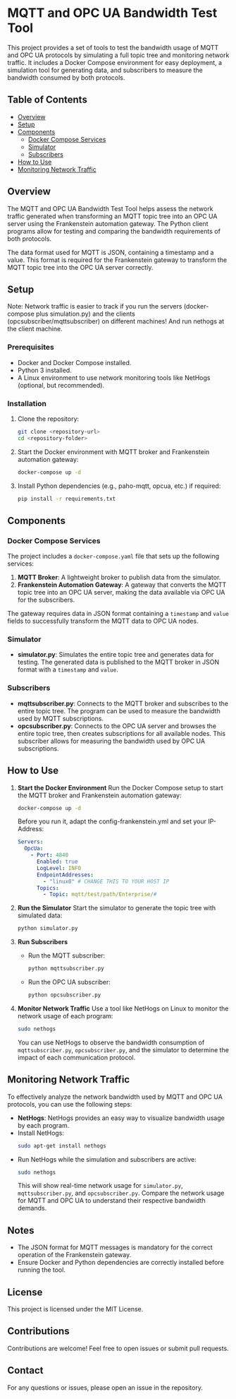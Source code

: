 # MQTT and OPC UA Bandwidth Test Tool

This project provides a set of tools to test the bandwidth usage of MQTT and OPC UA protocols by simulating a full topic tree and monitoring network traffic. It includes a Docker Compose environment for easy deployment, a simulation tool for generating data, and subscribers to measure the bandwidth consumed by both protocols.

## Table of Contents
- [Overview](#overview)
- [Setup](#setup)
- [Components](#components)
  - [Docker Compose Services](#docker-compose-services)
  - [Simulator](#simulator)
  - [Subscribers](#subscribers)
- [How to Use](#how-to-use)
- [Monitoring Network Traffic](#monitoring-network-traffic)

## Overview
The MQTT and OPC UA Bandwidth Test Tool helps assess the network traffic generated when transforming an MQTT topic tree into an OPC UA server using the Frankenstein automation gateway. The Python client programs allow for testing and comparing the bandwidth requirements of both protocols.

The data format used for MQTT is JSON, containing a timestamp and a value. This format is required for the Frankenstein gateway to transform the MQTT topic tree into the OPC UA server correctly.

## Setup

Note: Network traffic is easier to track if you run the servers (docker-compose plus simulation.py) and the clients (opcsubscriber/mqttsubscriber) on different machines! And run nethogs at the client machine.

### Prerequisites
- Docker and Docker Compose installed.
- Python 3 installed.
- A Linux environment to use network monitoring tools like NetHogs (optional, but recommended).

### Installation
1. Clone the repository:
   ```sh
   git clone <repository-url>
   cd <repository-folder>
   ```
2. Start the Docker environment with MQTT broker and Frankenstein automation gateway:
   ```sh
   docker-compose up -d
   ```
3. Install Python dependencies (e.g., paho-mqtt, opcua, etc.) if required:
   ```sh
   pip install -r requirements.txt
   ```

## Components

### Docker Compose Services
The project includes a `docker-compose.yaml` file that sets up the following services:

1. **MQTT Broker**: A lightweight broker to publish data from the simulator.
2. **Frankenstein Automation Gateway**: A gateway that converts the MQTT topic tree into an OPC UA server, making the data available via OPC UA for the subscribers.

The gateway requires data in JSON format containing a `timestamp` and `value` fields to successfully transform the MQTT data to OPC UA nodes.

### Simulator
- **simulator.py**: Simulates the entire topic tree and generates data for testing. The generated data is published to the MQTT broker in JSON format with a `timestamp` and `value`.

### Subscribers
- **mqttsubscriber.py**: Connects to the MQTT broker and subscribes to the entire topic tree. The program can be used to measure the bandwidth used by MQTT subscriptions.
- **opcsubscriber.py**: Connects to the OPC UA server and browses the entire topic tree, then creates subscriptions for all available nodes. This subscriber allows for measuring the bandwidth used by OPC UA subscriptions.

## How to Use

1. **Start the Docker Environment**
   Run the Docker Compose setup to start the MQTT broker and Frankenstein automation gateway:
   ```sh
   docker-compose up -d
   ```
   Before you run it, adapt the config-frankenstein.yml and set your IP-Address:
   ```yaml
   Servers:
     OpcUa:
       - Port: 4840
         Enabled: true
         LogLevel: INFO
         EndpointAddresses:
           - "linux0" # CHANGE THIS TO YOUR HOST IP
         Topics:
           - Topic: mqtt/test/path/Enterprise/#         
   ```

2. **Run the Simulator**
   Start the simulator to generate the topic tree with simulated data:
   ```sh
   python simulator.py
   ```

3. **Run Subscribers**
   - Run the MQTT subscriber:
     ```sh
     python mqttsubscriber.py
     ```
   - Run the OPC UA subscriber:
     ```sh
     python opcsubscriber.py
     ```

4. **Monitor Network Traffic**
   Use a tool like NetHogs on Linux to monitor the network usage of each program:
   ```sh
   sudo nethogs
   ```
   You can use NetHogs to observe the bandwidth consumption of `mqttsubscriber.py`, `opcsubscriber.py`, and the simulator to determine the impact of each communication protocol.

## Monitoring Network Traffic
To effectively analyze the network bandwidth used by MQTT and OPC UA protocols, you can use the following steps:

- **NetHogs**: NetHogs provides an easy way to visualize bandwidth usage by each program.
- Install NetHogs:
  ```sh
  sudo apt-get install nethogs
  ```
- Run NetHogs while the simulation and subscribers are active:
  ```sh
  sudo nethogs
  ```
  This will show real-time network usage for `simulator.py`, `mqttsubscriber.py`, and `opcsubscriber.py`. Compare the network usage for MQTT and OPC UA to understand their respective bandwidth demands.

## Notes
- The JSON format for MQTT messages is mandatory for the correct operation of the Frankenstein gateway.
- Ensure Docker and Python dependencies are correctly installed before running the tool.

## License
This project is licensed under the MIT License.

## Contributions
Contributions are welcome! Feel free to open issues or submit pull requests.

## Contact
For any questions or issues, please open an issue in the repository.

